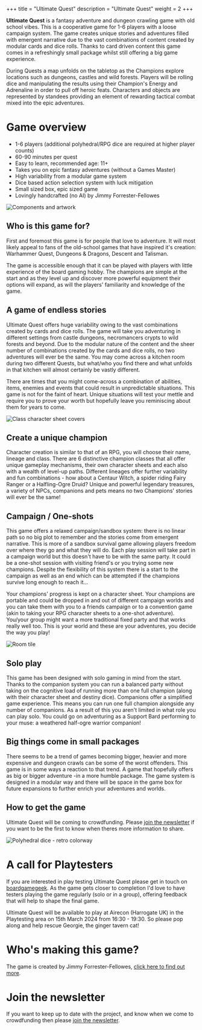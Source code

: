 +++
title = "Ultimate Quest"
description = "Ultimate Quest"
weight = 2
+++

**Ultimate Quest** is a fantasy adventure and dungeon crawling game with old school vibes. This is a cooperative game for 1-6 players with a loose campaign system. The game creates unique stories and adventures filled with emergent narrative due to the vast combinations of content created by modular cards and dice rolls. Thanks to card driven content this game comes in a refreshingly small package whilst still offering a big game experience.

During Quests a map unfolds on the tabletop as the Champions explore locations such as dungeons, castles and wild forests. Players will be rolling dice and manipulating the results using their Champion's Energy and Adrenaline in order to pull off heroic feats. Characters and objects are represented by standees providing an element of rewarding tactical combat mixed into the epic adventures.

# Game overview

- 1-6 players (additional polyhedral/RPG dice are required at higher player counts)
- 60-90 minutes per quest
- Easy to learn, recommended age: 11+
- Takes you on epic fantasy adventures (without a Games Master)
- High variability from a modular game system
- Dice based action selection system with luck mitigation
- Small sized box, epic sized game
- Lovingly handcrafted (no AI) by Jimmy Forrester-Fellowes

![Components and artwork](/components1.png)

## Who is this game for?

First and foremost this game is for people that love to adventure. It will most likely appeal to fans of the old-school games that have inspired it's creation: Warhammer Quest, Dungeons & Dragons, Descent and Talisman.

The game is accessible enough that it can be played with players with little experience of the board gaming hobby. The champions are simple at the start and as they level up and discover more powerful equipment their options will expand, as will the players' familiarity and knowledge of the game.

## A game of endless stories

Ultimate Quest offers huge variability owing to the vast combinations created by cards and dice rolls. The game will take you adventuring in different settings from castle dungeons, necromancers crypts to wild forests and beyond. Due to the modular nature of the content and the sheer number of combinations created by the cards and dice rolls, no two adventures will ever be the same. You may come across a kitchen room during two different Quests, but what/who you find there and what unfolds in that kitchen will almost certainly be vastly different.

There are times that you might come-across a combination of abilities, items, enemies and events that could result in unpredictable situations. This game is not for the faint of heart. Unique situations will test your mettle and require you to prove your worth but hopefully leave you reminiscing about them for years to come.

![Class character sheet covers](/classes1.png)

## Create a unique champion

Character creation is similar to that of an RPG, you will choose their name, lineage and class. There are 6 distinctive champion classes that all offer unique gameplay mechanisms, their own character sheets and each also with a wealth of level-up paths. Different lineages offer further variability and fun combinations - how about a Centaur Witch, a spider riding Fairy Ranger or a Halfling-Ogre Druid? Unique and powerful legendary treasures, a variety of NPCs, companions and pets means no two Champions' stories will ever be the same!

## Campaign / One-shots

This game offers a relaxed campaign/sandbox system: there is no linear path so no big plot to remember and the stories come from emergent narrative. This is more of a sandbox survival game allowing players freedom over where they go and what they will do. Each play session will take part in a campaign world but this doesn't have to be with the same party. It could be a one-shot session with visiting friend's or you trying some new champions. Despite the flexibility of this system there is a start to the campaign as well as an end which can be attempted if the champions survive long enough to reach it...

Your champions' progress is kept on a character sheet. Your champions are portable and could be dropped in and out of different campaign worlds and you can take them with you to a friends campaign or to a convention game (akin to taking your RPG character sheets to a one-shot adventure). You/your group might want a more traditional fixed party and that works really well too. This is your world and these are your adventures, you decide the way you play!

![Room tile](/rooms1.png)

## Solo play

This game has been designed with solo gaming in mind from the start. Thanks to the companion system you can run a balanced party without taking on the cognitive load of running more than one full champion (along with their character sheet and destiny dice). Companions offer a simplified game experience. This means you can run one full champion alongside any number of companions. As a result of this you aren't limited in what role you can play solo. You could go on adventuring as a Support Bard performing to your muse: a weathered half-ogre warrior companion!

## Big things come in small packages

There seems to be a trend of games becoming bigger, heavier and more expensive and dungeon crawls can be some of the worst offenders. This game is in some ways a reaction to that trend. A game that hopefully offers as big or bigger adventure -in a more humble package. The game system is designed in a modular way and there will be space in the game box for future expansions to further enrich your adventures and worlds.

## How to get the game

Ultimate Quest will be coming to crowdfunding. Please [join the newsletter](<https://mailchi.mp/68c9bda28534/faehound-games-newsletter>) if you want to be the first to know when theres more information to share.

![Polyhedral dice - retro colorway](/dice1.png)

# A call for Playtesters

If you are interested in play testing Ultimate Quest please get in touch on [boardgamegeek](https://boardgamegeek.com/user/jimmyff). As the game gets closer to completion I'd love to have testers playing the game regularly (solo or in a group), offering feedback that will help to shape the final game.

Ultimate Quest will be available to play at Airecon (Harrogate UK) in the Playtesting area on 15th March 2024 from 16:30 - 19:30. So please pop along and help rescue Georgie, the ginger tavern cat!

# Who's making this game?

The game is created by Jimmy Forrester-Fellowes, [click here to find out more](/#about-faehound-games).

# Join the newsletter

If you want to keep up to date with the project, and know when we come to crowdfunding then please [join the newsletter](<https://mailchi.mp/68c9bda28534/faehound-games-newsletter>).
